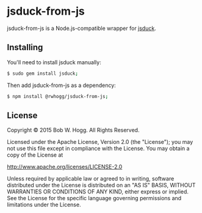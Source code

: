 # jsduck-from-js

jsduck-from-js is a Node.js-compatible wrapper for [jsduck](https://github.com/senchalabs/jsduck).

## Installing
You'll need to install jsduck manually:

```bash
$ sudo gem install jsduck;
```

Then add jsduck-from-js as a dependency:
```bash
$ npm install @rwhogg/jsduck-from-js;
```

## License
Copyright © 2015 Bob W. Hogg. All Rights Reserved.

Licensed under the Apache License, Version 2.0 (the "License");
you may not use this file except in compliance with the License.
You may obtain a copy of the License at

http://www.apache.org/licenses/LICENSE-2.0

Unless required by applicable law or agreed to in writing, software
distributed under the License is distributed on an "AS IS" BASIS,
WITHOUT WARRANTIES OR CONDITIONS OF ANY KIND, either express or implied.
See the License for the specific language governing permissions and
limitations under the License.
